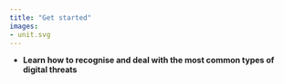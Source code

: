 ```yaml
---
title: "Get started"
images:
- unit.svg
---
```

- **Learn how to recognise and deal with the most common types of digital threats**
